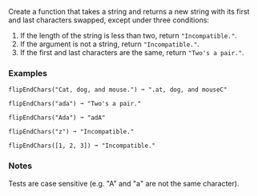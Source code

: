 Create a function that takes a string and returns a new string with its first and last characters swapped, except under three conditions:

1.  If the length of the string is less than two, return `"Incompatible."`.
2.  If the argument is not a string, return `"Incompatible."`.
3.  If the first and last characters are the same, return `"Two's a pair."`.


### Examples ###
    flipEndChars("Cat, dog, and mouse.") ➞ ".at, dog, and mouseC"

    flipEndChars("ada") ➞ "Two's a pair."

    flipEndChars("Ada") ➞ "adA"

    flipEndChars("z") ➞ "Incompatible."

    flipEndChars([1, 2, 3]) ➞ "Incompatible."


### Notes ###
Tests are case sensitive (e.g. "A" and "a" are not the same character).